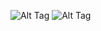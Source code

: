 ![Alt Tag](https://cdn.discordapp.com/attachments/1223392595078680647/1334628551332200508/Tumblr_l_860475534214250.gif?ex=6821b7f2&is=68206672&hm=67ead09b3514f471a849e186476c7bcc8e4b72471499840dd33f2b318be18bd5&)
![Alt Tag](https://cdn.discordapp.com/attachments/1223392595078680647/1371079922235474040/8a51c010cd54e004f69227096843d67f.jpg?ex=6821d52e&is=682083ae&hm=5adc0e2c5abbae771d6fe7a016b9ea3f2dc1a975031be0f2db7bfff8b5b52745&)
